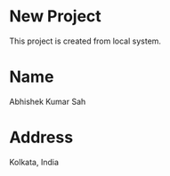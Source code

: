 # New Project
This project is created from local system.
# Name 
Abhishek Kumar Sah
# Address
Kolkata, India